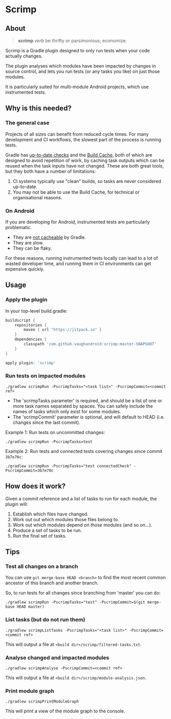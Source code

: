 # Scrimp

## About

> **scrimp**
  *verb*
  be thrifty or parsimonious; economize.

Scrimp is a Gradle plugin designed to only run tests when your code actually changes.

The plugin analyses which modules have been impacted by changes in source control, and lets you run tests (or any tasks you like) on just those modules.

It is particularly suited for multi-module Android projects, which use instrumented tests.

## Why is this needed?

### The general case

Projects of all sizes can benefit from reduced cycle times. For many development and CI workflows, the slowest part of the process is running tests.

Gradle has [up-to-date checks](https://docs.gradle.org/current/userguide/more_about_tasks.html#sec:up_to_date_checks) and the [Build Cache](https://docs.gradle.org/current/userguide/build_cache.html), both of which are designed to avoid repetition of work, by caching task outputs which can be reused when the task inputs have not changed. These are both great tools, but they both have a number of limitations:

1. CI systems typically use "clean" builds, so tasks are never considered up-to-date.
2. You may not be able to use the Build Cache, for technical or organisational reasons.

### On Android

If you are developing for Android, instrumented tests are particularly problematic.

* They are [not cacheable](https://issuetracker.google.com/issues/115873051) by Gradle.
* They are slow.
* They can be flaky.

For these reasons, running instrumented tests locally can lead to a lot of wasted developer time, and running them in CI environments can get expensive quickly.

## Usage

### Apply the plugin

In your top-level build.gradle:

```groovy
buildscript {
    repositories {
        maven { url "https://jitpack.io" }
    }
    dependencies {
        classpath 'com.github.vaughandroid:scrimp:master-SNAPSHOT'
    }
}

apply plugin: 'scrimp'
```

### Run tests on impacted modules

`./gradlew scrimpRun -PscrimpTasks="<task list>" -PscrimpCommit=<commit ref>`

* The 'scrimpTasks parameter' is required, and should be a list of one or more task names separated by spaces. You can safely include the names of tasks which only exist for some modules.
* The 'scrimpCommit' parameter is optional, and will default to HEAD (i.e. changes since the last commit).

Example 1: Run tests on uncommitted changes:

`./gradlew scrimpRun -PscrimpTasks=test`

Example 2: Run tests and connected tests covering changes since commit `3b7e70c`:

`./gradlew scrimpRun -PscrimpTasks="test connectedCheck" -PscrimpCommit=3b7e70c`

## How does it work?

Given a commit reference and a list of tasks to run for each module, the plugin will:

1. Establish which files have changed.
2. Work out out which modules those files belong to.
3. Work out which modules depend on *those* modules (and so on...).
4. Produce a set of tasks to be run.
5. Run the final set of tasks.

## Tips

### Test all changes on a branch

You can use `git merge-base HEAD <branch>` to find the most recent common ancestor of this branch and another branch.

So, to run tests for all changes since branching from 'master' you can do:

`./gradlew scrimpRun -PscrimpTasks="test" -PscrimpCommit=$(git merge-base HEAD master)`

### List tasks (but do not run them)

`./gradlew scrimpListTasks -PscrimpTasks="<task list>" -PscrimpCommit=<commit ref>`

This will output a file at `<build dir>/scrimp/filtered-tasks.txt`.

### Analyse changed and impacted modules 

`./gradlew scrimpAnalyse -PscrimpCommit=<commit ref>`

This will output a file at `<build dir>/scrimp/module-analysis.json`.

### Print module graph

`./gradlew scrimpPrintModuleGraph`

This will print a view of the module graph to the console. 